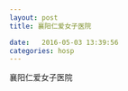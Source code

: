 ```yaml
--- 
layout: post 
title: 襄阳仁爱女子医院

date:   2016-05-03 13:39:56 
categories: hosp 
--- 
```

   
襄阳仁爱女子医院
